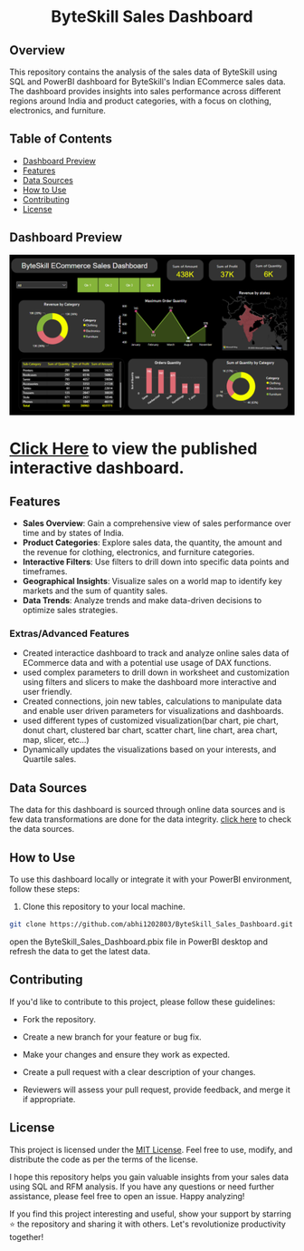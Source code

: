 <h1 align="center">ByteSkill Sales Dashboard</h1>

## Overview

This repository contains the analysis of the sales data of ByteSkill using SQL and PowerBI dashboard for ByteSkill's Indian ECommerce sales data. The dashboard provides insights into sales performance across different regions around India and product categories, with a focus on clothing, electronics, and furniture.

## Table of Contents

- [Dashboard Preview](#dashboard-preview)
- [Features](#features)
- [Data Sources](#data-sources)
- [How to Use](#how-to-use)
- [Contributing](#contributing)
- [License](#license)

## Dashboard Preview

<img src="ByteSkill_Sales_Dashboard.png">

<h1><a href="https://app.powerbi.com/links/-9xaa8EIvx?ctid=63b5c61a-66d9-46b2-9b8d-10c275a4acac&pbi_source=linkShare">Click Here</a> to view the published interactive dashboard.</a></h1>

## Features

- **Sales Overview**: Gain a comprehensive view of sales performance over time and by states of India.
- **Product Categories**: Explore sales data, the quantity, the amount and the revenue for clothing, electronics, and furniture categories.
- **Interactive Filters**: Use filters to drill down into specific data points and timeframes.
- **Geographical Insights**: Visualize sales on a world map to identify key markets and the sum of quantity sales.
- **Data Trends**: Analyze trends and make data-driven decisions to optimize sales strategies.

### Extras/Advanced Features
- Created interactice dashboard to track and analyze online sales data of ECommerce data and with a potential use usage of DAX functions.
- used complex parameters to drill down in worksheet and customization using filters and slicers to make the dashboard more interactive and user friendly.
- Created connections, join new tables, calculations to manipulate data and enable user driven parameters for visualizations and dashboards.
- used different types of customized visualization(bar chart, pie chart, donut chart, clustered bar chart, scatter chart, line chart, area chart, map, slicer, etc...)
- Dynamically updates the visualizations based on your interests, and Quartile sales.

## Data Sources

The data for this dashboard is sourced through online data sources and is few data transformations are done for the data integrity.
<a href="dataset/">click here</a> to check the data sources.

## How to Use

To use this dashboard locally or integrate it with your PowerBI environment, follow these steps:

1. Clone this repository to your local machine.

```bash
git clone https://github.com/abhi1202803/ByteSkill_Sales_Dashboard.git
```

open the ByteSkill_Sales_Dashboard.pbix file in PowerBI desktop and refresh the data to get the latest data.

## Contributing

If you'd like to contribute to this project, please follow these guidelines:

- Fork the repository.

- Create a new branch for your feature or bug fix.

- Make your changes and ensure they work as expected.

- Create a pull request with a clear description of your changes.

- Reviewers will assess your pull request, provide feedback, and merge it if appropriate.

## License

This project is licensed under the [MIT License](LICENSE). Feel free to use, modify, and distribute the code as per the terms of the license.

I hope this repository helps you gain valuable insights from your sales data using SQL and RFM analysis. If you have any questions or need further assistance, please feel free to open an issue. Happy analyzing!

If you find this project interesting and useful, show your support by starring ⭐ the repository and sharing it with others. Let's revolutionize productivity together!

